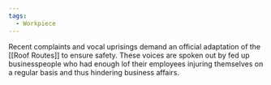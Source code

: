 ```yaml
---
tags:
  - Workpiece
---
```

Recent complaints and vocal uprisings demand an official adaptation of the [[Roof Routes]] to ensure safety. These voices are spoken out by fed up businesspeople who had enough lof their employees injuring themselves on a regular basis and thus hindering business affairs.